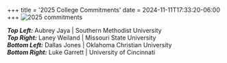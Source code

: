 +++
title = '2025 College Commitments'
date = 2024-11-11T17:33:20-06:00
+++
![2025 commitments](2025-commitments.jpg)

<!--more-->  

***Top Left:*** Aubrey Jaya | Southern Methodist University  
***Top Right:*** Laney Weiland | Missouri State University  
***Bottom Left:*** Dallas Jones | Oklahoma Christian University    
***Bottom Right:*** Luke Garrett | University of Cincinnati  